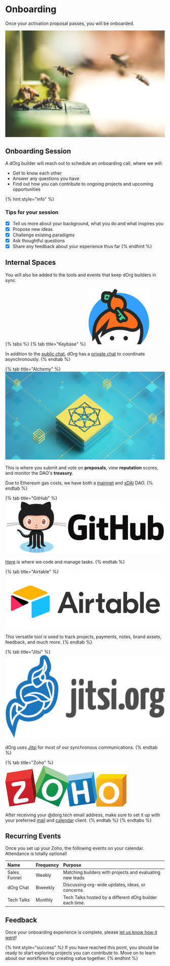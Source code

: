 # Onboarding

Once your activation proposal passes, you will be onboarded.

![](../.gitbook/assets/imagen%20%282%29.png)

## Onboarding Session

A dOrg builder will reach out to schedule an onboarding call, where we will:

* Get to know each other
* Answer any questions you have
* Find out how you can contribute to ongoing projects and upcoming opportunities

{% hint style="info" %}
### Tips for your session

* [x] Tell us more about your background, what you do and what inspires you
* [x] Propose new ideas
* [x] Challenge existing paradigms
* [x] Ask thoughtful questions
* [x] Share any feedback about your experience thus far
{% endhint %}

## Internal Spaces

You will also be added to the tools and events that keep dOrg builders in sync.

{% tabs %}
{% tab title="Keybase" %}
![Keybase is an encrypted messaging system, similar to Slack, Discord, or IRC.](../.gitbook/assets/image%20%2837%29.png)

In addition to the [public chat](https://keybase.io/team/dorg.membrane), dOrg has a [private chat](https://keybase.io/team/dorg) to coordinate asynchronously.
{% endtab %}

{% tab title="Alchemy" %}
![Alchemy is a web portal for interacting with the DAOstack protocol.](../.gitbook/assets/imagen%20%281%29.png)

This is where you submit and vote on **proposals**, view **reputation** scores, and monitor the DAO's **treasury**.

Due to Ethereum gas costs, we have both a [mainnet](https://alchemy.daostack.io/dao/0x15344ecdc2c4edfcb092e284d93c20f0529fd8a6/members/) and [xDAI](https://alchemy-xdai.herokuapp.com/dao/0x94a587478c83491b13291265581cb983e7feb540) DAO.
{% endtab %}

{% tab title="GitHub" %}
![Github is a platform for streamlined version control of projects.](../.gitbook/assets/image%20%2833%29.png)

[Here](https://github.com/dOrgTech/) is where we code and manage tasks.
{% endtab %}

{% tab title="Airtable" %}
![AirTable works like a spreadsheet but gives you the power of a database to organize anything.](../.gitbook/assets/imagen%20%289%29.png)

This versatile tool is used to track projects, payments, notes, brand assets, feedback, and much more.
{% endtab %}

{% tab title="Jitsi" %}
![Jitsi is an open-source, secure, and completely free video conferencing platform.](../.gitbook/assets/jitsi-logo-blue-grey-text.png)

dOrg uses [Jitsi](https://meet.jit.si/) for most of our synchronous communications.
{% endtab %}

{% tab title="Zoho" %}
![A secure email service with calendar and other productivity tools. ](../.gitbook/assets/image%20%2810%29.png)

After receiving your @dorg.tech email address, make sure to set it up with your preferred [mail](https://www.zoho.com/mail/help/imap-access.html) and [calendar](https://www.zoho.com/calendar/help/caldav-sync-zoho-calendar.html) client.
{% endtab %}
{% endtabs %}

## Recurring Events

Once you set up your Zoho, the following events on your calendar. Attendance is totally optional!

| Name | Frequency | Purpose |
| :--- | :--- | :--- |
| Sales Funnel | Weekly | Matching builders with projects and evaluating new leads |
| dOrg Chat | Biweekly | Discussing org-wide updates, ideas, or concerns |
| Tech Talks | Monthly | Tech Talks hosted by a different dOrg builder each time. |

## Feedback

Once your onboarding experience is complete, please [let us know how it went](https://airtable.com/shrF4OlL4KDIEJ4cw)!

{% hint style="success" %}
If you have reached this point, you should be ready to start exploring projects you can contribute to. Move on to learn about our workflows for creating value together.
{% endhint %}

